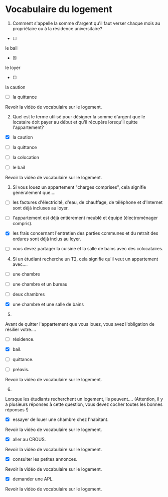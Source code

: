 # Vocabulaire du logement

1. Comment s'appelle la somme d'argent qu'il faut verser chaque mois au propriétaire ou à la résidence universitaire? 


- [ ] 

le bail

- [x] 
le loyer

- [ ] 

la caution

- [ ] la quittance



Revoir la vidéo de vocabulaire sur le logement.


2. Quel est le terme utilisé pour désigner la somme d'argent que le locataire doit payer au début et qu'il récupère lorsqu'il quitte l'appartement?


- [x] la caution

- [ ] la quittance

- [ ] la colocation

- [ ] le bail



Revoir la vidéo de vocabulaire sur le logement.



3. Si vous louez un appartement "charges comprises", cela signifie généralement que....


- [ ] les factures d'électricité, d'eau, de chauffage, de téléphone et d'Internet sont déjà incluses au loyer.

- [ ] l'appartement est déjà entièrement meublé et équipé (électroménager compris).

- [x] les frais concernant l'entretien des parties communes et du retrait des ordures sont déjà inclus au loyer.
- [ ] vous devez partager la cuisine et la salle de bains avec des colocataires.




4. Si un étudiant recherche un T2, cela signifie qu'il veut un appartement avec....



- [ ] une chambre

- [ ] une chambre et un bureau

- [ ] deux chambres

- [x] une chambre et une salle de bains




5. 
Avant de quitter l'appartement que vous louez, vous avez l'obligation de résilier votre....


- [ ] résidence.

- [x] bail.

- [ ] quittance.

- [ ] préavis.



Revoir la vidéo de vocabulaire sur le logement.



6. 
Lorsque les étudiants recherchent un logement, ils peuvent....
(Attention, il y a plusieurs réponses à cette question, vous devez cocher toutes les bonnes réponses !)


- [x] essayer de louer une chambre chez l'habitant.



Revoir la vidéo de vocabulaire sur le logement.


- [x] aller au CROUS.



Revoir la vidéo de vocabulaire sur le logement.


- [x] consulter les petites annonces.


Revoir la vidéo de vocabulaire sur le logement.


- [x] demander une APL.



Revoir la vidéo de vocabulaire sur le logement.


